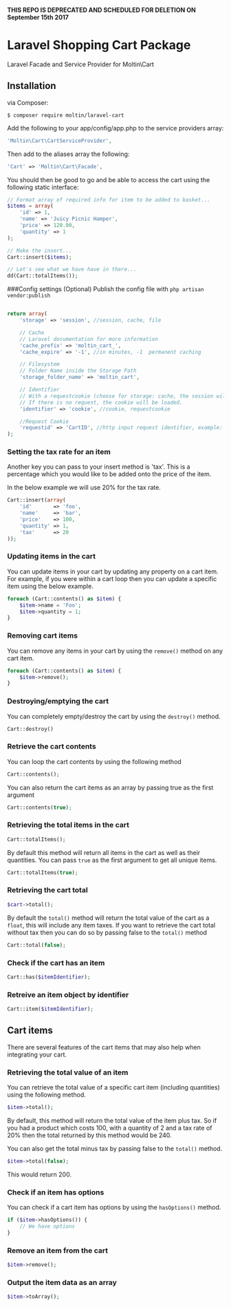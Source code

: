 **THIS REPO IS DEPRECATED AND SCHEDULED FOR DELETION ON September 15th 2017**

Laravel Shopping Cart Package
============

Laravel Facade and Service Provider for Moltin\Cart

Installation
---
via Composer:
```
$ composer require moltin/laravel-cart
```

Add the following to your app/config/app.php to the service providers array:
```php
'Moltin\Cart\CartServiceProvider',
```

Then add to the aliases array the following:
```php
'Cart' => 'Moltin\Cart\Facade',
```

You should then be good to go and be able to access the cart using the following static interface:

```php
// Format array of required info for item to be added to basket...
$items = array(
	'id' => 1,
	'name' => 'Juicy Picnic Hamper',
	'price' => 120.00,
	'quantity' => 1
);

// Make the insert...
Cart::insert($items);

// Let's see what we have have in there...
dd(Cart::totalItems());
```

###Config settings (Optional)
Publish the config file with `php artisan vendor:publish`
```php

return array(
    'storage' => 'session', //session, cache, file

    // Cache
    // Laravel documentation for more information
    'cache_prefix' => 'moltin_cart_',
    'cache_expire' => '-1', //in minutes, -1  permanent caching

    // Filesystem
    // Folder Name inside the Storage Path
    'storage_folder_name' => 'moltin_cart',

    // Identifier
    // With a requestcookie (choose for storage: cache, the session will be expired), the cart could be reloaded from a http request, example: the customer could save his cart link (email, hyperlink) and reopen this later.
    // If there is no request, the cookie will be loaded.
    'identifier' => 'cookie', //cookie, requestcookie

    //Request Cookie
    'requestid' => 'CartID', //http input request identifier, example: your customer/backoffice could reload the cart in your shop controller, /public/shop?CartID=871f0bc18ca76e68bf7c3adf8f9426ef
);
```


### Setting the tax rate for an item
Another key you can pass to your insert method is 'tax'. This is a percentage which you would like to be added onto
the price of the item.

In the below example we will use 20% for the tax rate.

```php
Cart::insert(array(
    'id'       => 'foo',
    'name'     => 'bar',
    'price'    => 100,
    'quantity' => 1,
    'tax'      => 20
));
```

### Updating items in the cart
You can update items in your cart by updating any property on a cart item. For example, if you were within a
cart loop then you can update a specific item using the below example.
```php
foreach (Cart::contents() as $item) {
    $item->name = 'Foo';
    $item->quantity = 1;
}
```

### Removing cart items
You can remove any items in your cart by using the ```remove()``` method on any cart item.
```php
foreach (Cart::contents() as $item) {
    $item->remove();
}
```

### Destroying/emptying the cart
You can completely empty/destroy the cart by using the ```destroy()``` method.
```php
Cart::destroy()
```

### Retrieve the cart contents
You can loop the cart contents by using the following method
```php
Cart::contents();
```

You can also return the cart items as an array by passing true as the first argument
```php
Cart::contents(true);
```

### Retrieving the total items in the cart
```php
Cart::totalItems();
```

By default this method will return all items in the cart as well as their quantities. You can pass ```true```
as the first argument to get all unique items.
```php
Cart::totalItems(true);
```

### Retrieving the cart total
```php
$cart->total();
```

By default the ```total()``` method will return the total value of the cart as a ```float```, this will include
any item taxes. If you want to retrieve the cart total without tax then you can do so by passing false to the
```total()``` method
```php
Cart::total(false);
```

### Check if the cart has an item
```php
Cart::has($itemIdentifier);
```

### Retreive an item object by identifier
```php
Cart::item($itemIdentifier);
```

## Cart items
There are several features of the cart items that may also help when integrating your cart.

### Retrieving the total value of an item
You can retrieve the total value of a specific cart item (including quantities) using the following method.
```php
$item->total();
```

By default, this method will return the total value of the item plus tax. So if you had a product which costs 100,
with a quantity of 2 and a tax rate of 20% then the total returned by this method would be 240.

You can also get the total minus tax by passing false to the ```total()``` method.
```php
$item->total(false);
```

This would return 200.

### Check if an item has options
You can check if a cart item has options by using the ```hasOptions()``` method.

```php
if ($item->hasOptions()) {
    // We have options
}
```

### Remove an item from the cart
```php
$item->remove();
```

### Output the item data as an array
```php
$item->toArray();
```
